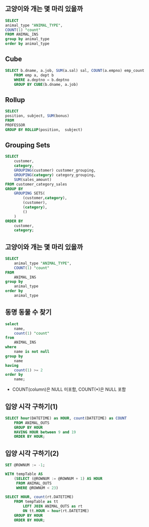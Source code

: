 ## 고양이와 개는 몇 마리 있을까
```sql
SELECT
animal_type "ANIMAL_TYPE",
COUNT(1) "count"
FROM ANIMAL_INS
group by animal_type
order by animal_type
```

## Cube
```sql
SELECT b.dname, a.job, SUM(a.sal) sal, COUNT(a.empno) emp_count 
    FROM emp a, dept b 
    WHERE a.deptno = b.deptno 
    GROUP BY CUBE(b.dname, a.job)
```

## Rollup
```sql
SELECT
position, subject, SUM(bonus)
FROM
PROFESSOR
GROUP BY ROLLUP(position,  subject)
```

## Grouping Sets
```sql
SELECT 
    customer, 
    category,
    GROUPING(customer) customer_grouping,
    GROUPING(category) category_grouping,
    SUM(sales_amount) 
FROM customer_category_sales
GROUP BY 
    GROUPING SETS(
        (customer,category),
        (customer),
        (category),
        ()
    )
ORDER BY 
    customer, 
    category;
```

## 고양이와 개는 몇 마리 있을까
```sql
SELECT
    animal_type "ANIMAL_TYPE",
    COUNT(1) "count"
FROM 
    ANIMAL_INS
group by 
    animal_type
order by 
    animal_type
```

## 동명 동물 수 찾기
```sql
select 
    name,
    count(1) "count"
from
    ANIMAL_INS
where 
    name is not null
group by
    name
having 
    count(1) >= 2
order by
    name;
```
* COUNT(column)은 NULL 미포함, COUNT(*)은 NULL 포함

## 입양 시각 구하기(1)
```sql
SELECT hour(DATETIME) as HOUR, count(DATETIME) as COUNT 
    FROM ANIMAL_OUTS 
    GROUP BY HOUR 
    HAVING HOUR between 9 and 19 
    ORDER BY HOUR;
```

## 입양 시각 구하기(2)
```sql
SET @ROWNUM := -1; 

WITH tempTable AS 
    (SELECT (@ROWNUM := @ROWNUM + 1) AS HOUR
     FROM ANIMAL_OUTS 
     WHERE @ROWNUM < 23)
     
SELECT HOUR, count(rt.DATETIME)
    FROM tempTable as tt
        LEFT JOIN ANIMAL_OUTS as rt
        ON tt.HOUR = hour(rt.DATETIME)
    GROUP BY HOUR
    ORDER BY HOUR;
```

